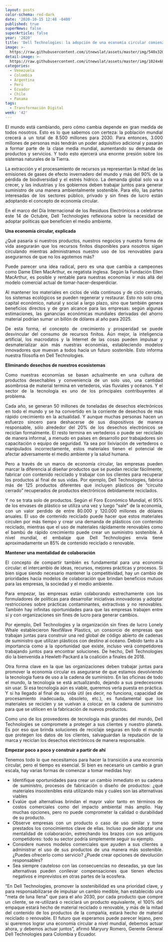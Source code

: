 ```yaml
---
layout: posts
color-schema: red-dark
date: '2020-10-15 12:48 -0400'
published: true
superNews: false
superArticle: false
year: '2020'
title: 'Dell Technologies: la adopción de una economía circular comienza hoy'
image: >-
  https://raw.githubusercontent.com/itnewslat/assets/master/img/540x320/Trabajo-Medio-Ambiente-p.jpg
detail-image: >-
  https://raw.githubusercontent.com/itnewslat/assets/master/img/1024x680/Trabajo-Medio-Ambiente-g.jpg
categories:
  - Venezuela
  - Colombia
  - Argentina
  - Perú
  - Ecuador
  - Chile
  - Panama
tags:
  - Transformación Digital
week: '42'
---
```


<p style="text-align: justify;">El mundo está cambiando, pero cómo cambia depende en gran medida de todos nosotros. Esto es lo que sabemos con certeza: la población mundial crecerá a un total de 8.500 millones para 2030. Para entonces, 3.000 millones de personas más tendrán un poder adquisitivo adicional y pasarán a formar parte de la clase media mundial, aumentando su demanda de productos y servicios. Y todo esto ejercerá una enorme presión sobre los sistemas naturales de la Tierra.</p>
<p style="text-align: justify;"></p>
<p style="text-align: justify;">La extracción y el procesamiento de recursos ya representan la mitad de las emisiones de gases de efecto invernadero del mundo y más del 90% de la pérdida de biodiversidad y el estrés hídrico. La demanda global solo va a crecer, y las industrias y los gobiernos deben trabajar juntos para generar suministro de una manera ambientalmente sostenible. Para ello, las partes interesadas de los sectores público, privado y sin fines de lucro están adoptando el concepto de economía circular.</p>
<p style="text-align: justify;"></p>
<p style="text-align: justify;">En el marco del Día Internacional de los Residuos Electrónicos a celebrarse este 14 de Octubre, Dell Technologies reflexiona sobre la necesidad de adoptar políticas que beneficien el medio ambiente.</p>
<p style="text-align: justify;"></p>
<p style="text-align: justify;"><strong>Una economía circular, explicada</strong></p>
<p style="text-align: justify;"></p>
<p style="text-align: justify;">¿Qué pasaría si nuestros productos, nuestros negocios y nuestra forma de vida asegurarán que los recursos finitos disponibles para nosotros sigan circulando mientras administramos nuestro uso de los renovables para asegurarnos de que no los agotemos más?</p>
<p style="text-align: justify;"></p>
<p style="text-align: justify;">Puede parecer una idea radical, pero es una que cambia a campeones como Dame Ellen MacArthur, ex regatista inglesa. Según la Fundación Ellen MacArthur, es posible y rentable para nuestras economías ir más allá del modelo comercial actual de tomar-hacer-desperdiciar.</p>
<p style="text-align: justify;"></p>
<p style="text-align: justify;">Al mantener los materiales en ciclos de vida continuos y de ciclo cerrado, los sistemas ecológicos se pueden regenerar y restaurar. Esto no solo crea capital económico, natural y social a largo plazo, sino que también genera beneficios directos y de gran alcance para las empresas: según algunas estimaciones, las ganancias económicas mundiales derivadas del ahorro material podrían sumar un billón de dólares al año para 2025.</p>
<p style="text-align: justify;"></p>
<p style="text-align: justify;">De esta forma, el concepto de crecimiento y prosperidad se puede desvincular del consumo de recursos finitos. Aún mejor, la inteligencia artificial, los macrodatos y la Internet de las cosas pueden impulsar y desmaterializar aún más nuestras economías, estableciendo modelos innovadores que muevan a todos hacia un futuro sostenible. Esto informa nuestra filosofía en Dell Technologies.</p>
<p style="text-align: justify;"><strong> </strong></p>
<p style="text-align: justify;"><strong>Eliminando desechos de nuestros ecosistemas</strong></p>
<p style="text-align: justify;"><strong> </strong></p>
<p style="text-align: justify;">Como nuestras economías se basan actualmente en una cultura de productos desechables y conveniencia de un solo uso, una cantidad asombrosa de material termina en vertederos, vías fluviales y océanos. Y el sector de la tecnología es uno de los principales contribuyentes al problema.</p>
<p style="text-align: justify;"></p>
<p style="text-align: justify;">Cada año, se generan 50 millones de toneladas de desechos electrónicos en todo el mundo y se ha convertido en la corriente de desechos de más rápido crecimiento en la actualidad. Y aunque muchas personas hacen un esfuerzo sincero para deshacerse de sus dispositivos de manera responsable, sólo alrededor del 20% de los desechos electrónicos se reciclan formalmente. El resto termina en vertederos o puede ser reciclado de manera informal, a menudo en países en desarrollo por trabajadores sin capacitación o equipo de seguridad. Ya sea por lixiviación de vertederos o manipulados incorrectamente, estos materiales tienen el potencial de afectar adversamente el medio ambiente y la salud humana.</p>
<p style="text-align: justify;"></p>
<p style="text-align: justify;">Pero a través de un marco de economía circular, las empresas pueden marcar la diferencia al diseñar productos que se puedan reciclar fácilmente, fabricar con contenido reciclado y trabajar con los clientes para recuperar los productos al final de sus vidas. Por ejemplo, Dell Technologies, fabrica más de 125 productos diferentes que incluyen plásticos de “circuito cerrado” recuperados de productos electrónicos debidamente reciclados.</p>
<p style="text-align: justify;"></p>
<p style="text-align: justify;">Y no se trata solo de productos. Según el Foro Económico Mundial, el 95% de los envases de plástico se utiliza una vez y luego "sale" de la economía, con un valor perdido de entre 80.000 y 120.000 millones de dólares anuales. El uso de contenido reciclado puede hacer que estos materiales circulen por más tiempo y crear una demanda de plásticos con contenido reciclado, mientras que el uso de materiales rápidamente renovables como el bambú de rápido crecimiento puede crear un suministro sostenible. A nivel mundial, el embalaje que Dell Technologies envía tiene aproximadamente un 85% de contenido reciclado o renovable.</p>
<p style="text-align: justify;"></p>
<p style="text-align: justify;"><strong>Mantener una mentalidad de colaboración</strong></p>
<p style="text-align: justify;"></p>
<p style="text-align: justify;">El concepto de compartir también es fundamental para una economía circular: el intercambio de ideas, recursos, mejores prácticas y procesos. Si bien sigue siendo necesario mantener la competitividad, hay un cambio de prioridades hacia modelos de colaboración que brindan beneficios mutuos para las empresas, la sociedad y el medio ambiente.</p>
<p style="text-align: justify;"></p>
<p style="text-align: justify;">Para empezar, las empresas están colaborando estrechamente con los formuladores de políticas para desarrollar iniciativas innovadoras y adoptar restricciones sobre prácticas contaminantes, extractivas y no renovables. También hay infinitas oportunidades para que las empresas trabajen entre sí y con organizaciones sin fines de lucro para generar cambios.</p>
<p style="text-align: justify;"></p>
<p style="text-align: justify;">Por ejemplo, Dell Technologies y la organización sin fines de lucro Lonely Whale establecieron NextWave Plastics, un consorcio de empresas que trabajan juntas para construir una red global de código abierto de cadenas de suministro que utilizan plásticos con destino al océano. Debido tanto a la importancia como a la oportunidad que existe, incluso verá competidores trabajando juntos para encontrar soluciones. De hecho, Dell Technologies dio la bienvenida a Hewlett-Packard a la coalición a finales de 2018.</p>
<p style="text-align: justify;"></p>
<p style="text-align: justify;">Otra forma clave en la que las organizaciones deben trabajar juntas para promover la economía circular es asegurarse de que estamos devolviendo la tecnología fuera de uso a la cadena de suministro. En las oficinas de todo el mundo, la tecnología se está actualizando, dejando a sus predecesores sin usar. Si esa tecnología aún es viable, queremos verla puesta en práctica. Y si ha llegado al final de su vida útil (es decir, no funciona, capacidad de procesamiento inadecuada, obsoleto, etc.), es fundamental que los materiales se reciclen y se vuelvan a colocar en la cadena de suministro para que se utilicen en la fabricación de nuevos productos.</p>
<p style="text-align: justify;"></p>
<p style="text-align: justify;">Como uno de los proveedores de tecnología más grandes del mundo, Dell Technologies se compromete a proteger a sus clientes y nuestro planeta. Es por eso que brinda soluciones de reciclaje seguras en todo el mundo que protegen los datos de los clientes, salvaguardan la reputación de la marca y reciclan los desechos electrónicos de manera responsable.</p>
<p style="text-align: justify;"><strong> </strong></p>
<p style="text-align: justify;"><strong>Empezar poco a poco y construir a partir de ahí</strong></p>
<p style="text-align: justify;"><strong> </strong></p>
<p style="text-align: justify;">Tenemos todo lo que necesitamos para hacer la transición a una economía circular, pero el tiempo es esencial. Si bien es necesario un cambio a gran escala, hay varias formas de comenzar a tomar medidas hoy:</p>

<ul style="text-align: justify;">
	<li> Identifique oportunidades para crear un cambio inmediato en su cadena de suministro, procesos de fabricación o diseño de productos: ¿qué materiales insostenibles está utilizando más y cuáles son las alternativas viables</li>
	<li>Evalúe qué alternativas brindan el mayor valor tanto en términos de costos comerciales como del impacto ambiental más amplio. Hay muchas opciones, pero no puede comprometer la calidad o durabilidad de su producto.</li>
	<li>Observe empresas con un producto o caso de uso similar y tome prestados los conocimientos clave de ellas. Incluso puede adoptar una mentalidad de colaboración, estrechando los brazos con sus antiguos competidores: todo su sector podría simplemente seguir su ejemplo.</li>
	<li>Considere nuevos modelos comerciales que ayuden a sus clientes a administrar el uso de sus productos de una manera más sostenible. ¿Puedes ofrecerlo como servicio? ¿Puede crear opciones de devolución responsables?</li>
	<li>Sea siempre cauteloso con las consecuencias no deseadas, ya que las alternativas pueden conllevar compensaciones que tienen efectos negativos e imprevistos en otras partes de la ecosfera.</li>
</ul>
<p style="text-align: justify;">“En Dell Technologies, promover la sostenibilidad es una prioridad clave, y para responsabilizarse de impulsar un cambio medible, han establecido una "meta de luna llena" que para el año 2030, por cada producto que compre un cliente, se re-utilizará o reciclará un producto equivalente, el 100% del empaque estará hecho de material reciclado o renovable, y más de la mitad del contenido de los productos de la compañía, estará hecho de material reciclado o renovable. El futuro que esperamos puede parecer lejano, pero si queremos lograr una economía circular a nivel mundial, debemos actuar ahora, y debemos actuar juntos”, afirmó Maryury Romero, Gerente General Dell Technologies para Colombia y Ecuador.</p>